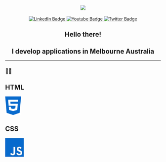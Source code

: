 <div align="center">
 
  <img src="https://media.giphy.com/media/gyZL85juekfnY4ycWq/giphy.gif"/>
</div>

<br>

<div id="badges" align="center">
  <a href="https://linkedin.com/in/adam-ralph-333709242">
    <img src="https://img.shields.io/badge/LinkedIn-blue?style=for-the-badge&logo=linkedin&logoColor=white" alt="LinkedIn Badge"/>
  </a>
  <a href="https://www.youtube.com/channel/UCRMH3kvPD8o1Khssr4A8EWg">
    <img src="https://img.shields.io/badge/YouTube-red?style=for-the-badge&logo=youtube&logoColor=white" alt="Youtube Badge"/>
  </a>
  <a href="https://twitter.com/adamjralph">
    <img src="https://img.shields.io/badge/Twitter-blue?style=for-the-badge&logo=twitter&logoColor=white" alt="Twitter Badge"/>
  </a>
</div>
<h2 align="center">Hello there!</h2>
<h2 align="center">I develop applications in Melbourne Australia</h2>

---

### :technologist:

## HTML

<img
src="assets/html5-brands-30px.svg"
alt="Alt text"
title="HTML">

## CSS

<img
src="assets/js-brands-30px.svg"
alt="Alt text"
title="CSS">
